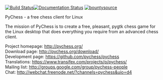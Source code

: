 [![Build Status](https://travis-ci.org/pychess/pychess.svg?branch=master)](https://travis-ci.org/pychess/pychess)[![Documentation Status](https://readthedocs.org/projects/pychess/badge/?version=latest)](http://pychess.readthedocs.org/en/latest/?badge=latest)
[![bountysource](https://api.bountysource.com/badge/team?team_id=62285)](https://salt.bountysource.com/checkout/amount?team=pychess)

PyChess - a free chess client for Linux

The mission of PyChess is to create a free, pleasant, pygtk chess game for the
Linux desktop that does everything you require from an advanced chess client.

Project homepage: http://pychess.org/  
Download page: http://pychess.org/download/  
Development page: https://github.com/pychess/pychess  
Translations: https://www.transifex.com/projects/p/pychess/  
Mailing list: http://groups.google.com/group/pychess-people  
Chat: http://webchat.freenode.net/?channels=pychess&uio=d4  
